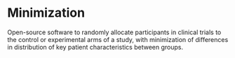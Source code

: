 # Minimization

Open-source software to randomly allocate participants in clinical trials to the control or experimental arms of a study, with minimization of differences in distribution of key patient characteristics between groups. 

